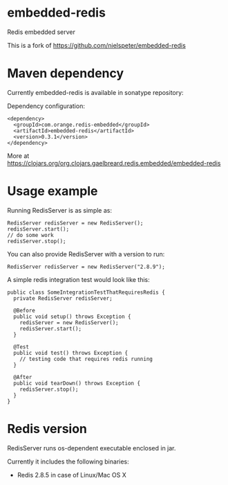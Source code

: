 embedded-redis
==============

Redis embedded server

This is a fork of https://github.com/nielspeter/embedded-redis


Maven dependency
==============

Currently embedded-redis is available in sonatype repository:

Dependency configuration:
```
<dependency>
  <groupId>com.orange.redis-embedded</groupId>
  <artifactId>embedded-redis</artifactId>
  <version>0.3.1</version>
</dependency>
```
More at https://clojars.org/org.clojars.gaelbreard.redis.embedded/embedded-redis

Usage example
==============

Running RedisServer is as simple as:
```
RedisServer redisServer = new RedisServer();
redisServer.start();
// do some work
redisServer.stop();
```
You can also provide RedisServer with a version to run:
```
RedisServer redisServer = new RedisServer("2.8.9");
```
A simple redis integration test would look like this:
```
public class SomeIntegrationTestThatRequiresRedis {
  private RedisServer redisServer;
  
  @Before
  public void setup() throws Exception {
    redisServer = new RedisServer();
    redisServer.start();
  }
  
  @Test
  public void test() throws Exception {
    // testing code that requires redis running
  }
  
  @After
  public void tearDown() throws Exception {
    redisServer.stop();
  }
}
```


Redis version
==============

RedisServer runs os-dependent executable enclosed in jar.

Currently it includes the following binaries:

- Redis 2.8.5 in case of Linux/Mac OS X
